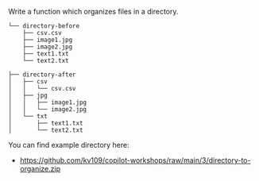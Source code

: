 Write a function which organizes files in a directory. 
```
└── directory-before
    ├── csv.csv
    ├── image1.jpg
    ├── image2.jpg
    ├── text1.txt
    └── text2.txt
```

```
├── directory-after
│   ├── csv
│   │   └── csv.csv
│   ├── jpg
│   │   ├── image1.jpg
│   │   └── image2.jpg
│   └── txt
│       ├── text1.txt
│       └── text2.txt
```

You can find example directory here:
- https://github.com/kv109/copilot-workshops/raw/main/3/directory-to-organize.zip